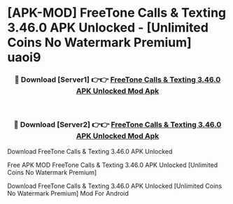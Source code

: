 # [APK-MOD] FreeTone Calls & Texting 3.46.0 APK Unlocked - [Unlimited Coins No Watermark Premium] uaoi9



<div align="center">
<h3>🔴 Download [Server1] 👉👉 <a href="https://momento.my/?title=FreeTone_Calls_&_Texting_3.46.0_APK_Unlocked">FreeTone Calls & Texting 3.46.0 APK Unlocked Mod Apk</a></h3><br>

<h3>🔴 Download [Server2] 👉👉 <a href="https://momento.my/?title=FreeTone_Calls_&_Texting_3.46.0_APK_Unlocked">FreeTone Calls & Texting 3.46.0 APK Unlocked Mod Apk</a></h3>
</div>



Download FreeTone Calls & Texting 3.46.0 APK Unlocked 

Free APK MOD FreeTone Calls & Texting 3.46.0 APK Unlocked [Unlimited Coins No Watermark Premium]

Download FreeTone Calls & Texting 3.46.0 APK Unlocked [Unlimited Coins No Watermark Premium] Mod For Android

